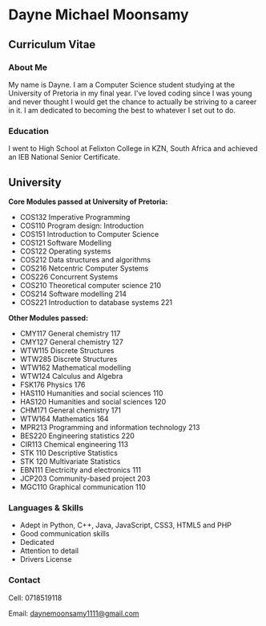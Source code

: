 # Dayne Michael Moonsamy
## Curriculum Vitae

### About Me
My name is Dayne. I am a Computer Science student studying at the University of Pretoria in my final year. I've loved coding since I was young and never thought I would get the chance to actually be striving to a career in it. I am dedicated to becoming the best to whatever I set out to do.

### Education

I went to High School at Felixton College in KZN, South Africa and achieved an IEB National Senior Certificate.

## University
**Core Modules passed at University of Pretoria:**
- COS132 Imperative Programming
- COS110 Program design: Introduction
- COS151 Introduction to Computer Science
- COS121 Software Modelling
- COS122 Operating systems
- COS212 Data structures and algorithms
- COS216 Netcentric Computer Systems
- COS226 Concurrent Systems
- COS210 Theoretical computer science 210
- COS214 Software modelling 214
- COS221 Introduction to database systems 221

**Other Modules passed:** 
- CMY117 General chemistry 117
- CMY127 General chemistry 127
- WTW115 Discrete Structures
- WTW285 Discrete Structures
- WTW162 Mathematical modelling
- WTW124 Calculus and Algebra
- FSK176 Physics 176
- HAS110 Humanities and social sciences 110
- HAS120 Humanities and social sciences 120
- CHM171 General chemistry 171
- WTW164 Mathematics 164
- MPR213 Programming and information technology 213
- BES220 Engineering statistics 220
- CIR113 Chemical engineering 113
- STK 110 Descriptive Statistics
- STK 120 Multivariate Statistics
- EBN111 Electricity and electronics 111
- JCP203 Community-based project 203
- MGC110 Graphical communication 110



### Languages & Skills

- Adept in Python, C++, Java, JavaScript, CSS3, HTML5 and PHP
- Good communication skills
- Dedicated
- Attention to detail
- Drivers License


### Contact
Cell: 0718519118

Email: daynemoonsamy1111@gmail.com
